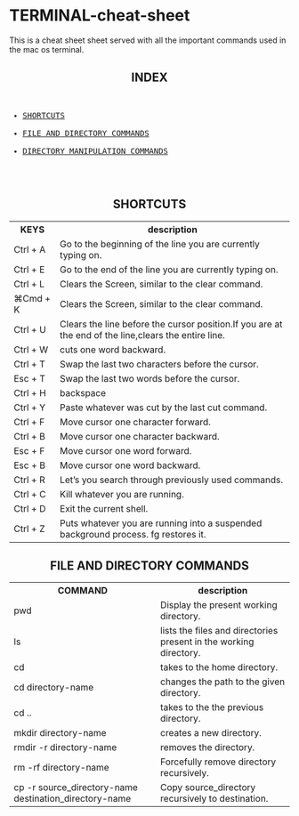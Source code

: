 # TERMINAL-cheat-sheet
This is a cheat sheet sheet served with all the important commands used in the mac os terminal.

<h2 align="center" >INDEX</h2>

<pre>
<ul>
<li><a href="#shortcuts" >SHORTCUTS</a></li>
<li><a href="#file">FILE AND DIRECTORY COMMANDS</a></li>
<li><a href="directory">DIRECTORY MANIPULATION COMMANDS</a></li>
</ul>
</pre>


<h2 align="center" id="shortcuts">SHORTCUTS</h2>
<table>
  <tr>
    <th>KEYS                               </th>
    <th>description                                                          </th>
  </tr>
  <tr>
    <td>Ctrl + A</td>
    <td>Go to the beginning of the line you are currently typing on.</td> 
  </tr>
   <tr>
    <td>Ctrl + E</td>
    <td>Go to the end of the line you are currently typing on.</td> 
  </tr>
   <tr>
    <td>Ctrl + L</td>
    <td>Clears the Screen, similar to the clear command.</td> 
  </tr>
   <tr>
    <td>⌘Cmd + K</td>
    <td>Clears the Screen, similar to the clear command.</td> 
  </tr>
   <tr>
    <td>Ctrl + U</td>
    <td>Clears the line before the cursor position.If you are at the end of the line,clears the entire line.</td> 
  </tr>
   <tr>
    <td>Ctrl + W</td>
    <td>cuts one word backward.</td> 
  </tr>
  <tr>
    <td>Ctrl + T</td>
    <td>Swap the last two characters before the cursor.</td> 
  </tr>
   <tr>
    <td>Esc + T</td>
    <td>Swap the last two words before the cursor.</td> 
  </tr>
   <tr>
    <td>Ctrl + H</td>
    <td>backspace</td> 
  </tr>
   <tr>
    <td>Ctrl + Y</td>
    <td>Paste whatever was cut by the last cut command.</td> 
  </tr>
   <tr>
    <td>Ctrl + F</td>
    <td>Move cursor one character forward.</td> 
  </tr> 
  <tr>
    <td>Ctrl + B</td>
    <td>Move cursor one character backward.</td> 
  </tr> 
  <tr>
    <td>Esc + F</td>
    <td>Move cursor one word forward.</td> 
  </tr> 
  <tr>
    <td>Esc + B</td>
    <td>Move cursor one word backward.</td> 
  </tr> 
  <tr>
    <td>Ctrl + R</td>
    <td>Let’s you search through previously used commands.</td> 
  </tr>
   <tr>
    <td>Ctrl + C</td>
    <td>Kill whatever you are running.</td> 
  </tr>
   <tr>
    <td>Ctrl + D</td>
    <td>Exit the current shell.</td> 
  </tr>
  <tr>
    <td>Ctrl + Z</td>
    <td>Puts whatever you are running into a suspended background process. fg restores it.</td> 
  </tr>
</table>



<h2 id="file" align="center">FILE AND DIRECTORY COMMANDS</h2>
<table>
  <tr>
    <th>COMMAND                           </th>
    <th>description                                                          </th>
  </tr>
  <tr>
    <td>pwd</td>
    <td>Display the present working directory.</td> 
  </tr>
  <tr>
    <td>ls</td>
    <td>lists the files and directories present in the working directory.</td> 
  </tr>
   <tr>
    <td>cd</td>
    <td>takes to the home directory.</td> 
  </tr>
   <tr>
    <td>cd directory-name</td>
    <td>changes the path to the given directory.</td> 
  </tr>
   <tr>
    <td>cd ..</td>
    <td>takes to the the previous directory.</td> 
  </tr>
   <tr>
    <td>mkdir directory-name</td>
    <td>creates a new directory.</td> 
  </tr>
   <tr>
    <td>rmdir -r directory-name</td>
    <td>removes the directory.</td> 
  </tr>
  <tr>
    <td>rm -rf directory-name</td>
    <td>Forcefully remove directory recursively.</td> 
  </tr>
   <tr>
    <td>cp -r source_directory-name destination_directory-name</td>
    <td>Copy source_directory recursively to destination.</td> 
  </tr>
   
</table>


